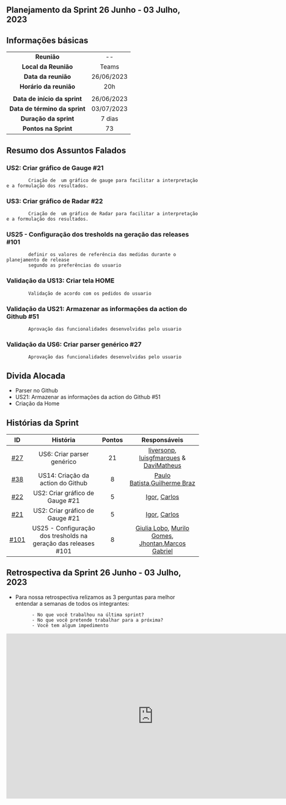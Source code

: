 ## Planejamento da Sprint 26 Junho - 03 Julho, 2023


##  Informações básicas

| | |
|:--:|:--:|
|**Reunião**|--|
|**Local da Reunião**|Teams|
|**Data da reunião**|26/06/2023|
|**Horário da reunião**|20h|
||||
|**Data de início da sprint**|26/06/2023|
|**Data de término da sprint**|03/07/2023|
|**Duração da sprint**|7 dias|
|**Pontos na Sprint**|73|  


## Resumo dos Assuntos Falados

### US2: Criar gráfico de Gauge #21 
            Criação de  um gráfico de gauge para facilitar a interpretação e a formulação dos resultados.

### US3: Criar gráfico de Radar #22
            Criação de  um gráfico de Radar para facilitar a interpretação e a formulação dos resultados.

### US25 - Configuração dos tresholds na geração das releases #101

            definir os valores de referência das medidas durante o planejamento de release
            segundo as preferências do usuario

### Validação da US13: Criar tela HOME
            Validação de acordo com os pedidos do usuario

### Validação da US21: Armazenar as informações da action do Github #51
            Aprovação das funcionalidades desenvolvidas pelo usuario

### Validação da US6: Criar parser genérico #27
            Aprovação das funcionalidades desenvolvidas pelo usuario

##  Divida Alocada

* Parser no Github
* US21: Armazenar as informações da action do Github #51
* Criação da Home

##  Histórias da Sprint

 |ID|História|Pontos|Responsáveis|
|:-:|:-----:|:----:|:----------:|
|[#27](https://github.com/fga-eps-mds/2023-1-MeasureSoftGram-Doc/issues/27)| US6: Criar parser genérico  |21|[liversonp](https://github.com/liversonp), [luisgfmarques](https://github.com/luisgfmarques) & [DaviMatheus](https://github.com/DaviMatheus)|
| [#38](https://github.com/fga-eps-mds/2023-1-MeasureSoftGram-Doc/issues/38) | US14: Criação da action do Github  | 8  | [Paulo Batista](https://github.com/higton),[Guilherme Braz](https://github.com/GuilhermeBraz) |
| [#22](https://github.com/fga-eps-mds/2023-1-MeasureSoftGram-Doc/issues/22) | US2: Criar gráfico de Gauge #21 | 5 |  [Igor](https://github.com/igorq937), [Carlos](https://github.com/CarlosFiuza) |
| [#21](https://github.com/fga-eps-mds/2023-1-MeasureSoftGram-Doc/issues/21) | US2: Criar gráfico de Gauge #21 | 5 |  [Igor](https://github.com/igorq937), [Carlos](https://github.com/CarlosFiuza) |
|[#101](https://github.com/fga-eps-mds/2023-1-MeasureSoftGram-Doc/issues/101) | US25 - Configuração dos tresholds na geração das releases #101| 8 |  [Giulia Lobo](https://github.com/Giuulob89), [Murilo Gomes](https://github.com/murilogds),  [Jhontan](https://github.com/Jonathan-Oliveira),[Marcos Gabriel](https://github.com/marcosgtavares)|

## Retrospectiva da Sprint 26 Junho - 03 Julho, 2023

- Para nossa retrospectiva relizamos as 3 perguntas para melhor entendar a semanas de todos os integrantes:

            - No que você trabalhou na última sprint?
            - No que você pretende trabalhar para a próxima?
            - Você tem algum impedimento

<iframe width="768" height="432" src="https://miro.com/app/live-embed/uXjVM_BQLvs=/?moveToViewport=-2957,-1549,4986,2343&embedId=710374206052" frameborder="0" scrolling="no" allow="fullscreen; clipboard-read; clipboard-write" allowfullscreen></iframe> 